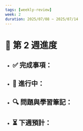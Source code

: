 ```yaml
---
tags: [weekly-review]
week: 2
duration: 2025/07/08 ~ 2025/07/14
---
```


# 📅 第 2 週進度

- ✅ **完成事項：**
  - 

- 🚧 **進行中：**
  - 

- 🔍 **問題與學習筆記：**
  - 

- ⏳ **下週預計：**
  - 
